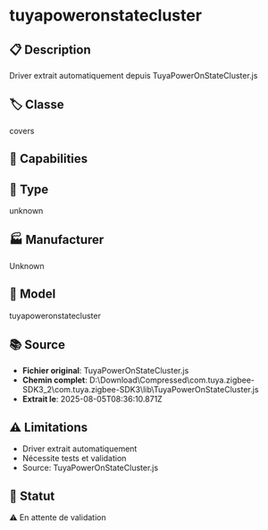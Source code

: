 # tuyapoweronstatecluster

## 📋 Description
Driver extrait automatiquement depuis TuyaPowerOnStateCluster.js

## 🏷️ Classe
covers

## 🔧 Capabilities


## 📡 Type
unknown

## 🏭 Manufacturer
Unknown

## 📱 Model
tuyapoweronstatecluster

## 📚 Source
- **Fichier original**: TuyaPowerOnStateCluster.js
- **Chemin complet**: D:\Download\Compressed\com.tuya.zigbee-SDK3_2\com.tuya.zigbee-SDK3\lib\TuyaPowerOnStateCluster.js
- **Extrait le**: 2025-08-05T08:36:10.871Z

## ⚠️ Limitations
- Driver extrait automatiquement
- Nécessite tests et validation
- Source: TuyaPowerOnStateCluster.js

## 🚀 Statut
⚠️ En attente de validation
